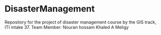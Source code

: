 # DisasterManagement
Repository for the project of disaster management course by the GIS track, ITI intake 37.
Team Member: 
  Nouran hossam
  Khaled
  A Meligy
